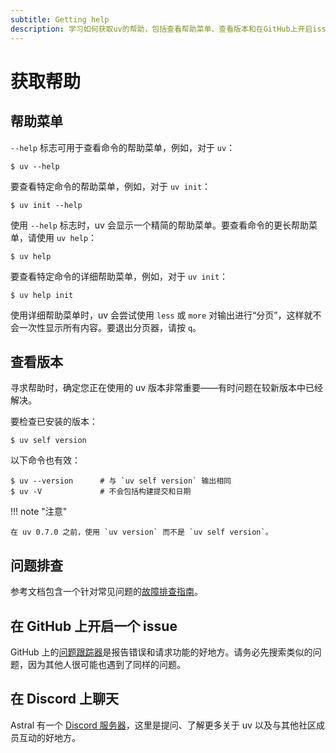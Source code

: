 ```yaml
---
subtitle: Getting help
description: 学习如何获取uv的帮助，包括查看帮助菜单、查看版本和在GitHub上开启issue。完整指南帮助您解决uv使用过程中的问题。
---
```


# 获取帮助

## 帮助菜单

`--help` 标志可用于查看命令的帮助菜单，例如，对于 `uv`：

```console
$ uv --help
```

要查看特定命令的帮助菜单，例如，对于 `uv init`：

```console
$ uv init --help
```

使用 `--help` 标志时，uv 会显示一个精简的帮助菜单。要查看命令的更长帮助菜单，请使用 `uv help`：

```console
$ uv help
```

要查看特定命令的详细帮助菜单，例如，对于 `uv init`：

```console
$ uv help init
```

使用详细帮助菜单时，uv 会尝试使用 `less` 或 `more` 对输出进行“分页”，这样就不会一次性显示所有内容。要退出分页器，请按 `q`。

## 查看版本

寻求帮助时，确定您正在使用的 uv 版本非常重要——有时问题在较新版本中已经解决。

要检查已安装的版本：

```console
$ uv self version
```

以下命令也有效：

```console
$ uv --version      # 与 `uv self version` 输出相同
$ uv -V             # 不会包括构建提交和日期
```

!!! note "注意"

    在 uv 0.7.0 之前，使用 `uv version` 而不是 `uv self version`。

## 问题排查

参考文档包含一个针对常见问题的[故障排查指南](../reference/troubleshooting/index.md)。

## 在 GitHub 上开启一个 issue

GitHub 上的[问题跟踪器](https://github.com/astral-sh/uv/issues)是报告错误和请求功能的好地方。请务必先搜索类似的问题，因为其他人很可能也遇到了同样的问题。

## 在 Discord 上聊天

Astral 有一个 [Discord 服务器](https://discord.com/invite/astral-sh)，这里是提问、了解更多关于 uv 以及与其他社区成员互动的好地方。
